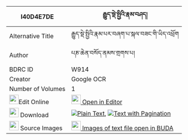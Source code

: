 |I40D4E7DE|རྒྱུད་སྡེ་སྤྱིའི་རྣམ་བཤད། 
| --- | --- 
|Alternative Title |རྒྱུད་སྡེ་སྤྱིའི་རྣམ་པར་བཞག་པ་སྐལ་བཟང་གི་ཡིད་འཕྲོག
|Author| པཎ་ཆེན་བསོད་ནམས་གྲགས་པ།
|BDRC ID | W914
|Creator | Google OCR
|Number of Volumes| 1
|<img width="25" src="https://img.icons8.com/color/25/000000/edit-property.png">Edit Online| [<img width="25" src="https://avatars.githubusercontent.com/u/45091458?s=200&v=4"> Open in Editor](http://editor.openpecha.org/I40D4E7DE)
|<img width="25" src="https://img.icons8.com/fluent/48/000000/download-2.png"/>  Download | [![](https://img.icons8.com/color/20/000000/txt.png)Plain Text](https://github.com/Openpecha/I40D4E7DE/releases/download/v1/gyude_chi_i_namshe_plain_I40D4E7DE.zip), [![](https://img.icons8.com/color/20/000000/txt.png)Text with Pagination](https://github.com/Openpecha/I40D4E7DE/releases/download/v1/gyude_chi_i_namshe_pages_I40D4E7DE.zip)
|<img width="25" src="https://img.icons8.com/plasticine/100/000000/pictures-folder.png"/>  Source Images | [<img width="25" src="https://library.bdrc.io/icons/BUDA-small.svg"> Images of text file open in BUDA](https://library.bdrc.io/show/bdr:W914)